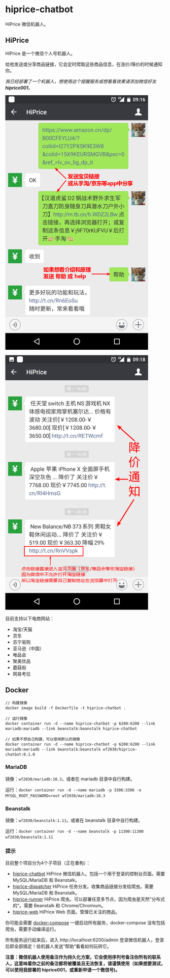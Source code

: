 # hiprice-chatbot
HiPrice 微信机器人。

## HiPrice
HiPrice 是一个微信个人号机器人。

给他发送或分享商品链接，它会定时爬取这些商品信息，在涨价/降价的时候通知你。

_我已经部署了一个机器人，想使用这个提醒服务或想看看效果请添加微信好友 __hiprice001__。_

![](assets/welcome1.png)



![](assets/welcome2.png)



目前支持以下电商网站：

- 淘宝/天猫
- 京东
- 苏宁易购
- 亚马逊（中国）
- 唯品会
- 聚美优品
- 蘑菇街
- 网易考拉

## Docker

```
// 构建镜像
docker image build -f Dockerfile -t hiprice-chatbot .

// 运行镜像
docker container run -d --name hiprice-chatbot -p 6200:6200 --link mariadb:mariadb --link beanstalk:beanstalk hiprice-chatbot

// 如果不想自己构建，可以使用默认的镜像
docker container run -d --name hiprice-chatbot -p 6200:6200 --link mariadb:mariadb --link beanstalk:beanstalk wf2030/hiprice-chatbot:0.1.0
```

### MariaDB

镜像：`wf2030/mariadb:10.3`，或者在 mariadb 目录中自行构建。

运行：`docker container run -d --name mariadb -p 3306:3306 -e MYSQL_ROOT_PASSWORD=root wf2030/mariadb:10.3`

### Beanstalk

镜像：`wf2030/beanstalk:1.11`，或者在 beanstalk 目录中自行构建。

运行：`docker container run -d --name beanstalk -p 11300:11300 wf2030/beanstalk:1.11`

### 提示

目前整个项目分为4个子项目（正在重构）：

- [hiprice-chatbot](https://github.com/kwf2030/hiprice-chatbot)
  HiPrice 微信机器人。包括一个用于登录的控制台页面。需要 MySQL/MariaDB 和 Beanstalk。
- [hiprice-dispatcher](https://github.com/kwf2030/hiprice-dispatcher)
  HiPrice 任务分发。收集商品链接分发给爬虫。需要 MySQL/MariaDB 和 Beanstalk。
- [hiprice-runner](https://github.com/kwf2030/hiprice-runner)
  HiPrice 爬虫。可以部署任意多节点，因为爬虫是天然"分布式的"。需要 Beanstalk 和 Chrome/Chromium。
- [hiprice-web](https://github.com/kwf2030/hiprice-web)
  HiPrice Web 页面。管理已关注的商品。

你可能会需要 [docker-compose](docker-compose.yaml) 一键启动所有服务，docker-compose 没有包括爬虫，需要手动编译运行。

所有服务运行起来后，进入 http://localhost:6200/admin 登录微信机器人，登录后即全部搞定！给机器人发送“帮助”看看如何玩转它。

__注意：微信机器人使用备注作为持久化方案，它会使用序列号备注你所有的联系人，这意味着你之前的备注都将被覆盖且无法恢复，请谨慎使用（如果想要测试，可以使用我部署的 hiprice001，或重新申请一个微信号)。__
